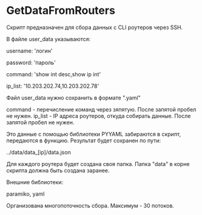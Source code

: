 # GetDataFromRouters

Скрипт предназначен для сбора данных с CLI роутеров через SSH.

В файле user_data указываются:

username: 'логин'

password: 'пароль'

command: 'show int desc,show ip int'

ip_list: '10.203.202.74,10.203.202.78'

Файл user_data нужно сохранить в формате ".yaml"

command - перечисление команд через зяпятую. После запятой пробел не нужен.
ip_list - IP адреса роутеров, откуда собирать данные. После запятой пробел не нужен.

Это данные с помощью библиотеки PYYAML забираются в скрипт, передаются в функцию. Результат будет сохранен по пути:

../data/data_[ip]/data.json

Для каждого роутера будет создана своя папка. Папка "data" в корне скрипта должна быть создана заранее.

Внешние библиотеки:

paramiko, yaml

Организована многопоточность сбора. Максимум - 30 потоков.
